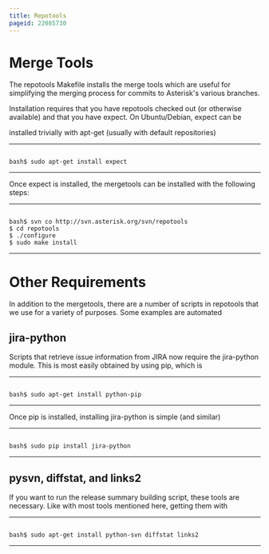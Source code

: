 ```yaml
---
title: Repotools
pageid: 22085730
---
```


Merge Tools
===========


The repotools Makefile installs the merge tools which are useful for simplifying the merging process for commits to Asterisk's various branches.  

Installation requires that you have repotools checked out (or otherwise available) and that you have expect. On Ubuntu/Debian, expect can be  

installed trivially with apt-get (usually with default repositories)




---

  
  


```

bash$ sudo apt-get install expect

```



---


Once expect is installed, the mergetools can be installed with the following steps:




---

  
  


```

bash$ svn co http://svn.asterisk.org/svn/repotools
$ cd repotools
$ ./configure
$ sudo make install

```



---


Other Requirements
==================


In addition to the mergetools, there are a number of scripts in repotools that we use for a variety of purposes. Some examples are automated  



jira-python
-----------


Scripts that retrieve issue information from JIRA now require the jira-python module. This is most easily obtained by using pip, which is  





---

  
  


```

bash$ sudo apt-get install python-pip

```



---


Once pip is installed, installing jira-python is simple (and similar)




---

  
  


```

bash$ sudo pip install jira-python

```



---


pysvn, diffstat, and links2
---------------------------


If you want to run the release summary building script, these tools are necessary. Like with most tools mentioned here, getting them with  





---

  
  


```

bash$ sudo apt-get install python-svn diffstat links2

```



---


